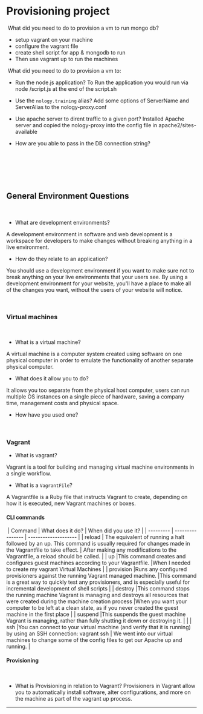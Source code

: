 # Provisioning project
​
What did you need to do to provision a vm to run mongo db?

- setup vagrant on your machine
- configure the vagrant file 
- create shell script for app & mongodb to run
- Then use vagrant up to run the machines

​
What did you need to do to provision a vm to:
​
- Run the node.js application?
To Run the application you would run via node /script.js at the end of the script.sh

- Use the `nology.training` alias?
Add some options of ServerName and ServerAlias to the nology-proxy.conf

- Use apache server to dirent traffic to a given port?
Installed Apache server and copied the nology-proxy into the config file in apache2/sites-available

- How are you able to pass in the DB connection string?


​
---
​
## General Environment Questions
​
- What are development environments?

A development environment in software and web development is a workspace for developers to make changes without breaking anything in a live environment.
- How do they relate to an application?

You should use a development environment if you want to make sure not to break anything on your live environments that your users see. By using a development environment for your website, you'll have a place to make all of the changes you want, without the users of your website will notice.

​
### Virtual machines
​
- What is a virtual machine?

A virtual machine is a computer system created using software on one physical computer in order to emulate the functionality of another separate physical computer.
- What does it allow you to do?

It allows you too separate from the physical host computer, users can run multiple OS instances on a single piece of hardware, saving a company time, management costs and physical space.
- How have you used one?



​
### Vagrant

- What is vagrant?

Vagrant is a tool for building and managing virtual machine environments in a single workflow.

- What is a `VagrantFile`?

A Vagrantfile is a Ruby file that instructs Vagrant to create, depending on how it is executed, new Vagrant machines or boxes.
​
#### CLI commands
​
| Command   | What does it do? | When did you use it? |
| --------- | ---------------- | -------------------- |
| reload    | The equivalent of running a halt followed by an up. This command is usually required for changes made in the Vagrantfile to take effect.                 | After making any modifications to the Vagrantfile, a reload should be called.                      |
| up        |This command creates and configures guest machines according to your Vagrantfile.                  |When I needed to create my vagrant Virtual Machines                      |
| provision |Runs any configured provisioners against the running Vagrant managed machine.                  |This command is a great way to quickly test any provisioners, and is especially useful for incremental development of shell scripts                      |
| destroy   |This command stops the running machine Vagrant is managing and destroys all resources that were created during the machine creation process                  |When you want your computer to be left at a clean state, as if you never created the guest machine in the first place                      |
| suspend   |This suspends the guest machine Vagrant is managing, rather than fully shutting it down or destroying it.                 |                      |
| ssh       |You can connect to your virtual machine (and verify that it is running) by using an SSH connection: vagrant ssh                  | We went into our virtual machines to change some of the config files to get our Apache up and running.                      |
​
#### Provisioning
​
- What is Provisioning in relation to Vagrant?
Provisioners in Vagrant allow you to automatically install software, alter configurations, and more on the machine as part of the vagrant up process.
​
---